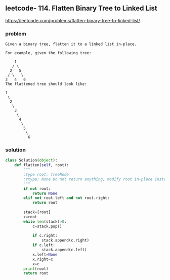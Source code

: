 ## leetcode- 114. Flatten Binary Tree to Linked List
https://leetcode.com/problems/flatten-binary-tree-to-linked-list/
### problem
```
Given a binary tree, flatten it to a linked list in-place.

For example, given the following tree:

    1
   / \
  2   5
 / \   \
3   4   6
The flattened tree should look like:

1
 \
  2
   \
    3
     \
      4
       \
        5
         \
          6
```
### solution
```python
class Solution(object):
    def flatten(self, root):
        """
        :type root: TreeNode
        :rtype: None Do not return anything, modify root in-place instead.
        """
        if not root:
            return None
        elif not root.left and not root.right:
            return root
        
        stack=[root]
        x=root
        while len(stack)>0:
            c=stack.pop()
            
            if c.right:
                stack.append(c.right)
            if c.left:
                stack.append(c.left)
            x.left=None
            x.right=c
            x=c
        print(root)
        return root
```